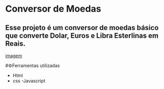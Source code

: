 # Conversor de Moedas
## Esse projeto é um conversor de moedas básico que converte Dolar, Euros e Libra Esterlinas em Reais. 

[imagem](C:\Users\Samsung\Desktop\Converte.js\img\Projeto.png)


#⚙️Ferramentas utilizadas 

 - Html 
 - css 
 -Javascript